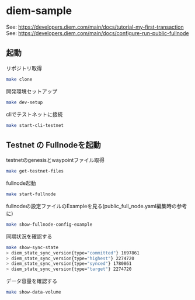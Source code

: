 # diem-sample

See: https://developers.diem.com/main/docs/tutorial-my-first-transaction
See: https://developers.diem.com/main/docs/configure-run-public-fullnode

## 起動

リポジトリ取得
```sh
make clone
```

開発環境セットアップ
```sh
make dev-setup
```

cliでテストネットに接続
```sh
make start-cli-testnet
```

## Testnet の Fullnodeを起動

testnetのgenesisとwaypointファイル取得
```sh
make get-testnet-files
```

fullnode起動
```sh
make start-fullnode
```

fullnodeの設定ファイルのExampleを見る(public_full_node.yaml編集時の参考に)
```sh
make show-fullnode-config-example
```

同期状況を確認する
```sh
make show-sync-state
> diem_state_sync_version{type="committed"} 1697861
> diem_state_sync_version{type="highest"} 2274720
> diem_state_sync_version{type="synced"} 1780861
> diem_state_sync_version{type="target"} 2274720
```

データ容量を確認する
```sh
make show-data-volume
```